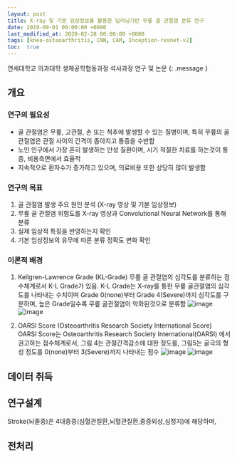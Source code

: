 ```yaml
---
layout: post
title: X-ray 및 기본 임상정보를 활용한 딥러닝기반 무릎 골 관절염 분류 연구
date: 2019-09-01 00:00:00 +0800
last_modified_at: 2020-02-28 00:00:00 +0800
tags: [knee-osteoarthritis, CNN, CAM, Inception-resnet-v2]
toc:  true
---
```


연세대학교 의과대학 생체공학협동과정 석사과정 연구 및 논문
{: .message }
## 개요

### 연구의 필요성
- 골 관절염은 무릎, 고관절, 손 또는 척추에 발생할 수 있는 질병이며, 특히 무릎의 골 관절염은 관절 사이의 간격이 좁아지고 통증을 수반함
- 노인 인구에서 가장 흔히 발생하는 만성 질환이며, 시기 적절한 치료를 하는것이 통증, 비용측면에서 효율적
- 지속적으로 환자수가 증가하고 있으며, 의료비용 또한 상당히 많이 발생함

### 연구의 목표
1. 골 관절염 발생 주요 원인 분석 (X-ray 영상 및 기본 임상정보)
2. 무릎 골 관절염 위험도를 X-ray 영상과 Convolutional Neural Network를 통해 분류
3. 실제 임상적 특징을 반영하는지 확인
4. 기본 임상정보의 유무에 따른 분류 정확도 변화 확인

### 이론적 배경
1. Kellgren-Lawrence Grade (KL-Grade)
무릎 골 관절염의 심각도를 분류하는 점수체계로서 K-L Grade가 있음. K-L Grade는 X-ray를 통한 무릎 골관절염의 심각도를 나타내는 수치이며 Grade 0(none)부터 Grade 4(Severe)까지 심각도를 구분하며, 높은 Grade일수록 무릎 골관절염이 악화된것으로 분류함
![image](https://user-images.githubusercontent.com/82125326/138992346-d84ef06f-08d8-4be3-b9e4-bfbe24a73337.png)
![image](https://user-images.githubusercontent.com/82125326/138992358-906f9029-74bd-43dc-8b31-7342763c6966.png)

2. OARSI Score (Osteoarthritis Research Society International Score)
OARSI Score는 Osteoarthritis Research Society International(OARSI) 에서 권고하는 점수체계로서, 그림 4는 관절간격감소에 대한 정도를, 그림5는 골극의 형성 정도를 0(none)부터 3(Severe)까지 나타내는 점수
![image](https://user-images.githubusercontent.com/82125326/138992468-96e6a4cf-c2bd-4d58-8001-b4d111276077.png)
![image](https://user-images.githubusercontent.com/82125326/138992471-fefa706f-c916-4486-aa18-bb5f20f6f984.png)

## 데이터 취득 

## 연구설계
Stroke(뇌졸중)은 4대중증(심혈관질환,뇌혈관질환,중증외상,심정지)에 해당하며,


## 전처리

